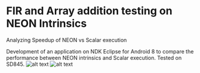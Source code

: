 # FIR and Array addition testing on NEON Intrinsics
Analyzing Speedup of NEON vs Scalar execution

Development of an application on NDK Eclipse for Android 8 to compare the performance between NEON intrinsics and Scalar execution.
Tested on SD845.
![alt text](https://i.imgur.com/9F1mRSf.png)
![alt text](https://i.imgur.com/ucjQRcC.png)
